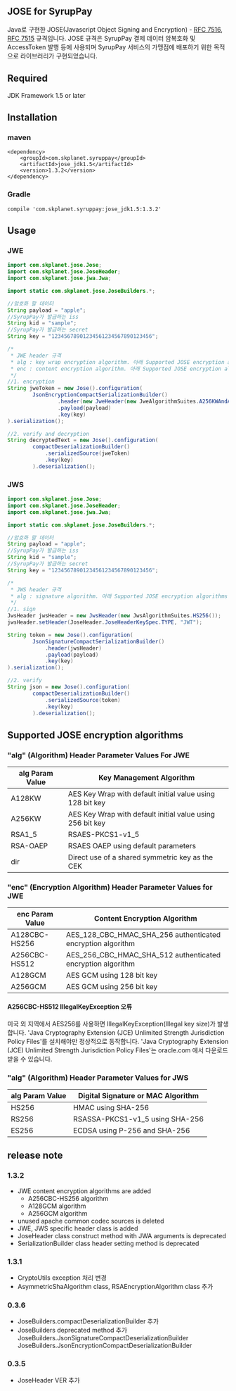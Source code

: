 ## JOSE for SyrupPay

Java로 구현한 JOSE(Javascript Object Signing and Encryption) - [RFC 7516](https://tools.ietf.org/html/rfc7516), [RFC 7515](https://tools.ietf.org/html/rfc7515) 규격입니다. 
JOSE 규격은 SyrupPay 결제 데이터 암복호화 및 AccessToken 발행 등에 사용되며 SyrupPay 서비스의 가맹점에 배포하기 위한 목적으로 라이브러리가 구현되었습니다.

## Required
JDK Framework 1.5 or later

## Installation
### maven
```
<dependency>
	<groupId>com.skplanet.syruppay</groupId>
	<artifactId>jose_jdk1.5</artifactId>
	<version>1.3.2</version>
</dependency>
```
### Gradle
```
compile 'com.skplanet.syruppay:jose_jdk1.5:1.3.2'
```

## Usage
### JWE
``` java
import com.skplanet.jose.Jose;
import com.skplanet.jose.JoseHeader;
import com.skplanet.jose.jwa.Jwa;

import static com.skplanet.jose.JoseBuilders.*;

//암호화 할 데이터
String payload = "apple";
//SyrupPay가 발급하는 iss
String kid = "sample";
//SyrupPay가 발급하는 secret
String key = "12345678901234561234567890123456";

/*
 * JWE header 규격
 * alg : key wrap encryption algorithm. 아래 Supported JOSE encryption algorithms 참조
 * enc : content encryption algorithm. 아래 Supported JOSE encryption algorithms 참조
 */
//1. encryption
String jweToken = new Jose().configuration(
        JsonEncryptionCompactSerializationBuilder()
                .header(new JweHeader(new JweAlgorithmSuites.A256KWAndA128CBC_HS256(), kid))
                .payload(payload)
                .key(key)
).serialization();

//2. verify and decryption		
String decryptedText = new Jose().configuration(
        compactDeserializationBuilder()
            .serializedSource(jweToken)
            .key(key)
        ).deserialization();	
```

### JWS
```java
import com.skplanet.jose.Jose;
import com.skplanet.jose.JoseHeader;
import com.skplanet.jose.jwa.Jwa;

import static com.skplanet.jose.JoseBuilders.*;

//암호화 할 데이터
String payload = "apple";
//SyrupPay가 발급하는 iss
String kid = "sample";
//SyrupPay가 발급하는 secret
String key = "12345678901234561234567890123456";

/*
 * JWS header 규격
 * alg : signature algorithm. 아래 Supported JOSE encryption algorithms 참조
 */
//1. sign
JwsHeader jwsHeader = new JwsHeader(new JwsAlgorithmSuites.HS256());
jwsHeader.setHeader(JoseHeader.JoseHeaderKeySpec.TYPE, "JWT");

String token = new Jose().configuration(
        JsonSignatureCompactSerializationBuilder()
            .header(jwsHeader)
            .payload(payload)
            .key(key)
).serialization();

//2. verify
String json = new Jose().configuration(
        compactDeserializationBuilder()
            .serializedSource(token)
            .key(key)
        ).deserialization();	
```

## Supported JOSE encryption algorithms

### "alg" (Algorithm) Header Parameter Values For JWE
alg Param Value|Key Management Algorithm
------|------
A128KW|AES Key Wrap with default initial value using 128 bit key
A256KW|AES Key Wrap with default initial value using 256 bit key
RSA1_5|RSAES-PKCS1-v1_5
RSA-OAEP|RSAES OAEP using default parameters
dir|Direct use of a shared symmetric key as the CEK

### "enc" (Encryption Algorithm) Header Parameter Values for JWE
enc Param Value|Content Encryption Algorithm
-------------|------
A128CBC-HS256|AES_128_CBC_HMAC_SHA_256 authenticated encryption algorithm
A256CBC-HS512|AES_256_CBC_HMAC_SHA_512 authenticated encryption algorithm
A128GCM|AES GCM using 128 bit key
A256GCM|AES GCM using 256 bit key

#### A256CBC-HS512 IllegalKeyException 오류
미국 외 지역에서 AES256를 사용하면 IllegalKeyException(Illegal key size)가 발생합니다.
'Java Cryptography Extension (JCE) Unlimited Strength Jurisdiction Policy Files'를 설치해야만 정상적으로 동작합니다.
'Java Cryptography Extension (JCE) Unlimited Strength Jurisdiction Policy Files'는 oracle.com 에서 다운로드 받을 수 있습니다.

### "alg" (Algorithm) Header Parameter Values for JWS
alg Param Value|Digital Signature or MAC Algorithm
-----|-------
HS256|HMAC using SHA-256
RS256|RSASSA-PKCS1-v1_5 using SHA-256
ES256|ECDSA using P-256 and SHA-256

## release note
### 1.3.2
- JWE content encryption algorithms are added
  * A256CBC-HS256 algorithm
  * A128GCM algorithm
  * A256GCM algorithm
- unused apache common codec sources is deleted
- JWE, JWS specific header class is added
- JoseHeader class construct method with JWA arguments is deprecated
- SerializationBuilder class header setting method is deprecated

### 1.3.1
- CryptoUtils exception 처리 변경
- AsymmetricShaAlgorithm class, RSAEncryptionAlgorithm class 추가

### 0.3.6
- JoseBuilders.compactDeserializationBuilder 추가
- JoseBuilders deprecated method 추가
    JoseBuilders.JsonSignatureCompactDeserializationBuilder
    JoseBuilders.JsonEncryptionCompactDeserializationBuilder

### 0.3.5
- JoseHeader VER 추가


